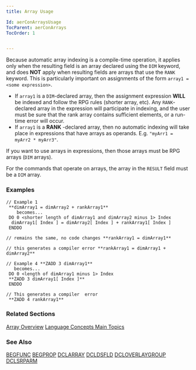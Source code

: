 ```yaml
---
title: Array Usage

Id: aerConArraysUsage
TocParent: aerConArrays
TocOrder: 1


---
```


Because automatic array indexing is a compile-time operation, it applies only when the resulting field is an array declared using the ```DIM``` keyword, and does **NOT** apply when resulting fields are arrays that use the ```RANK``` keyword. This is particularly important on assignments of the form ```array1 = <some expression>```. 

- If ```array1``` is a ```DIM```-declared array, then the assignment expression **WILL** be indexed and follow the RPG rules (shorter array, etc). Any ```RANK```-declared array in the expression will participate in indexing, and the user must be sure that the rank array contains sufficient elements, or a run-time error will occur.
- If ```array1``` is a **RANK** -declared array, then no automatic indexing will take place in expressions that have arrays as operands. E.g. ```"myArr1 = myArr2 * myArr3"```. 

If you want to use arrays in expressions, then those arrays must be RPG arrays (```DIM``` arrays).

For the commands that operate on arrays, the array in the ```RESULT``` field must be a ```DIM``` array. 

### Examples

```
// Example 1
 **dimArray1 = dimArray2 + rankArray1** 
    becomes... 
 DO 0 <shorter length of dimArray1 and dimArray2 minus 1> Index
  dimArray1[ Index ] = dimArray2[ Index ] + rankArray1[ Index ]
 ENDDO

// remains the same, no code changes **rankArray1 = dimArray1**  

// this generates a compiler error **rankArray1 = dimArray1 + dimArray2** 

// Example 4 **ZADD 3 dimArray1** 
   becomes...
 DO 0 <length of dimArray1 minus 1> Index 
 **ZADD 3 dimArray1[ Index ]** 
 ENDDO

// This generates a compiler  error
 **ZADD 4 rankArray1** 
```

### Related Sections
[Array Overview](aerConArraysOverview.html)
[Language Concepts Main Topics](aerConLanguageConceptsMain.html) 

### See Also
[BEGFUNC](BEGFUNC.html)
[BEGPROP](BEGPROP.html)
[DCLARRAY](DCLARRAY.html)
[DCLDSFLD](DCLDSFLD.html)
[DCLOVERLAYGROUP](DCLOVERLAYGROUP.html)
[DCLSRPARM](DCLSRPARM.html) 
